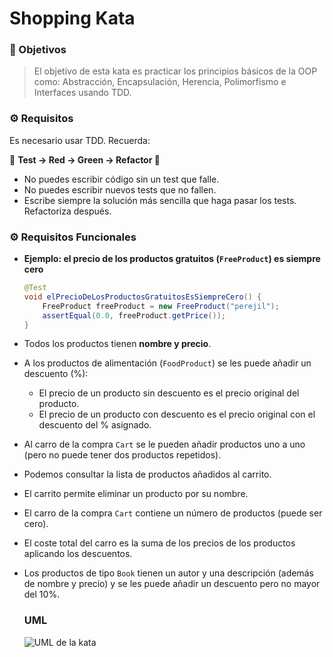 # Shopping Kata

### 🎥 Objetivos

> El objetivo de esta kata es practicar los principios básicos de la OOP como: Abstracción, Encapsulación, Herencia, Polimorfismo e Interfaces usando TDD.

### ⚙️ Requisitos

Es necesario usar TDD. Recuerda:

🚧 **Test → Red → Green → Refactor 🔁**

- No puedes escribir código sin un test que falle.
- No puedes escribir nuevos tests que no fallen.
- Escribe siempre la solución más sencilla que haga pasar los tests. Refactoriza después.

### ⚙️ Requisitos Funcionales

- **Ejemplo: el precio de los productos gratuitos (`FreeProduct`) es siempre cero**
  
  ```java
  @Test
  void elPrecioDeLosProductosGratuitosEsSiempreCero() {
      FreeProduct freeProduct = new FreeProduct("perejil");
      assertEqual(0.0, freeProduct.getPrice());
  }
- Todos los productos tienen **nombre y precio**.
- A los productos de alimentación (`FoodProduct`) se les puede añadir un descuento (%):
  - El precio de un producto sin descuento es el precio original del producto.
  - El precio de un producto con descuento es el precio original con el descuento del % asignado.
- Al carro de la compra `Cart` se le pueden añadir productos uno a uno (pero no puede tener dos productos repetidos).
- Podemos consultar la lista de productos añadidos al carrito.
- El carrito permite eliminar un producto por su nombre.
- El carro de la compra `Cart` contiene un número de productos (puede ser cero).
- El coste total del carro es la suma de los precios de los productos aplicando los descuentos.
- Los productos de tipo `Book` tienen un autor y una descripción (además de nombre y precio) y se les puede añadir un descuento pero no mayor del 10%.
  
  ### UML
  ![UML de la kata](src/main/java/org/yuli/img/uml-shopping-kata.png)
